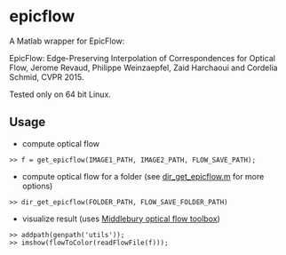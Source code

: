 # epicflow

A Matlab wrapper for EpicFlow:

EpicFlow: Edge-Preserving Interpolation of Correspondences for Optical 
Flow, Jerome Revaud, Philippe Weinzaepfel, Zaid Harchaoui and Cordelia 
Schmid, CVPR 2015.

Tested only on 64 bit Linux. 

## Usage 

* compute optical flow
```
>> f = get_epicflow(IMAGE1_PATH, IMAGE2_PATH, FLOW_SAVE_PATH);
```
* compute optical flow for a folder (see [dir_get_epicflow.m](https://github.com/suhangpro/epicflow/blob/master/dir_get_epicflow.m) for more options)
```
>> dir_get_epicflow(FOLDER_PATH, FLOW_SAVE_FOLDER_PATH)
```
* visualize result (uses [Middlebury optical flow toolbox](http://vision.middlebury.edu/flow/code/flow-code-matlab.zip))
```
>> addpath(genpath('utils'));
>> imshow(flowToColor(readFlowFile(f)));
```
